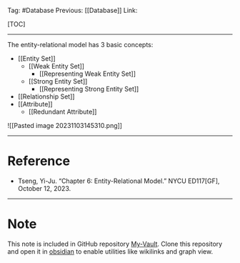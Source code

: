 Tag: #Database 
Previous: [[Database]]
Link: 

[TOC]

---

The entity-relational model has 3 basic concepts:

- [[Entity Set]]
	- [[Weak Entity Set]]
		- [[Representing Weak Entity Set]]
	- [[Strong Entity Set]]
		- [[Representing Strong Entity Set]]
- [[Relationship Set]]
- [[Attribute]]
	- [[Redundant Attribute]]

![[Pasted image 20231103145310.png]]

---

# Reference

- Tseng, Yi-Ju. “Chapter 6: Entity-Relational Model.” NYCU ED117[GF], October 12, 2023.

---

# Note

This note is included in GitHub repository [My-Vault](https://github.com/LittleD3092/My-Vault.git). Clone this repository and open it in [obsidian](https://obsidian.md/) to enable utilities like wikilinks and graph view.